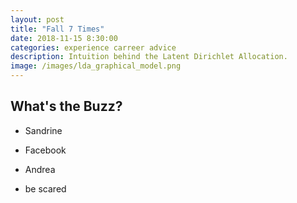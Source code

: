 ```yaml
---
layout: post
title: "Fall 7 Times"
date: 2018-11-15 8:30:00
categories: experience carreer advice
description: Intuition behind the Latent Dirichlet Allocation.
image: /images/lda_graphical_model.png
---
```



## What's the Buzz?



- Sandrine
- Facebook
- Andrea

- be scared